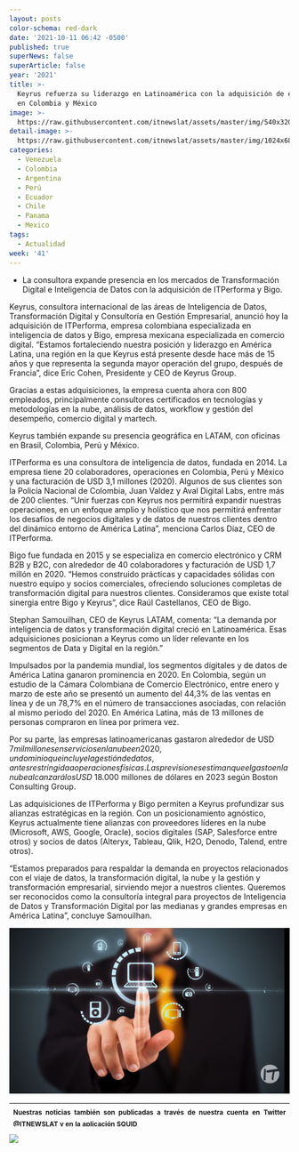 ```yaml
---
layout: posts
color-schema: red-dark
date: '2021-10-11 06:42 -0500'
published: true
superNews: false
superArticle: false
year: '2021'
title: >-
  Keyrus refuerza su liderazgo en Latinoamérica con la adquisición de empresas
  en Colombia y México
image: >-
  https://raw.githubusercontent.com/itnewslat/assets/master/img/540x320/Digitalizacion-p.jpg
detail-image: >-
  https://raw.githubusercontent.com/itnewslat/assets/master/img/1024x680/Digitalizacion-g.jpg
categories:
  - Venezuela
  - Colombia
  - Argentina
  - Perú
  - Ecuador
  - Chile
  - Panama
  - Mexico
tags:
  - Actualidad
week: '41'
---
```

- La consultora expande presencia en los mercados de Transformación Digital e Inteligencia de Datos con la adquisición de ITPerforma y Bigo.

Keyrus, consultora internacional de las áreas de Inteligencia de Datos, Transformación Digital y Consultoría en Gestión Empresarial, anunció hoy la adquisición de ITPerforma, empresa colombiana especializada en inteligencia de datos y Bigo, empresa mexicana especializada en comercio digital.
“Estamos fortaleciendo nuestra posición y liderazgo en América Latina, una región en la que Keyrus está presente desde hace más de 15 años y que representa la segunda mayor operación del grupo, después de Francia”, dice Eric Cohen, Presidente y CEO de Keyrus Group.

Gracias a estas adquisiciones, la empresa cuenta ahora con 800 empleados, principalmente consultores certificados en tecnologías y metodologías en la nube, análisis de datos, workflow y gestión del desempeño, comercio digital y martech.

Keyrus también expande su presencia geográfica en LATAM, con oficinas en Brasil, Colombia, Perú y México.

ITPerforma es una consultora de inteligencia de datos, fundada en 2014. La empresa tiene 20 colaboradores, operaciones en Colombia, Perú y México y una facturación de USD 3,1 millones (2020). Algunos de sus clientes son la Policía Nacional de Colombia, Juan Valdez y Aval Digital Labs, entre más de 200 clientes. “Unir fuerzas con Keyrus nos permitirá expandir nuestras operaciones, en un enfoque amplio y holístico que nos permitirá enfrentar los desafíos de negocios digitales y de datos de nuestros clientes dentro del dinámico entorno de América Latina”, menciona Carlos Díaz, CEO de ITPerforma.

Bigo fue fundada en 2015 y se especializa en comercio electrónico y CRM B2B y B2C, con alrededor de 40 colaboradores y facturación de USD 1,7 millón en 2020. “Hemos construido prácticas y capacidades sólidas con nuestro equipo y socios comerciales, ofreciendo soluciones completas de transformación digital para nuestros clientes. Consideramos que existe total sinergia entre Bigo y Keyrus”, dice Raúl Castellanos, CEO de Bigo.

Stephan Samouilhan, CEO de Keyrus LATAM, comenta: “La demanda por inteligencia de datos y transformación digital creció en Latinoamérica. Esas adquisiciones posicionan a Keyrus como un líder relevante en los segmentos de Data y Digital en la región.”

Impulsados por la pandemia mundial, los segmentos digitales y de datos de América Latina ganaron prominencia en 2020. En Colombia, según un estudio de la Cámara Colombiana de Comercio Electrónico, entre enero y marzo de este año se presentó un aumento del 44,3% de las ventas en línea y de un 78,7% en el número de transacciones asociadas, con relación al mismo periodo del 2020. En América Latina, más de 13 millones de personas compraron en línea por primera vez.

Por su parte, las empresas latinoamericanas gastaron alrededor de USD $7 mil millones en servicios en la nube en 2020, un dominio que incluye la gestión de datos, antes restringida a operaciones físicas. Las previsiones estiman que el gasto en la nube alcanzará los USD$ 18.000 millones de dólares en 2023 según Boston Consulting Group.

Las adquisiciones de ITPerforma y Bigo permiten a Keyrus profundizar sus alianzas estratégicas en la región. Con un posicionamiento agnóstico, Keyrus actualmente tiene alianzas con proveedores líderes en la nube (Microsoft, AWS, Google, Oracle), socios digitales (SAP, Salesforce entre otros) y socios de datos (Alteryx, Tableau, Qlik, H2O, Denodo, Talend, entre otros).

“Estamos preparados para respaldar la demanda en proyectos relacionados con el viaje de datos, la transformación digital, la nube y la gestión y transformación empresarial, sirviendo mejor a nuestros clientes. Queremos ser reconocidos como la consultoría integral para proyectos de Inteligencia de Datos y Transformación Digital por las medianas y grandes empresas en América Latina”, concluye Samouilhan.

![](https://raw.githubusercontent.com/itnewslat/assets/master/img/540x320/Digitalizacion-p.jpg)

<table style="height: 42px;" width="569">
<tbody>
<tr>
<td style="text-align: justify;"><sub><strong>Nuestras noticias también son publicadas a través de nuestra cuenta en Twitter <a href="https://twitter.com/itnewslat?lang=es">@ITNEWSLAT</a> y en la aplicación <a href="https://squidapp.co/en/">SQUID</a></strong></sub></td>
</tr>
</tbody>
</table>

<img src="https://tracker.metricool.com/c3po.jpg?hash=56f88a41e39ab42c063cc51676587a04"/>
